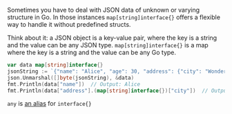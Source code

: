 Sometimes you have to deal with JSON data of unknown or varying structure in Go. In those instances `map[string]interface{}` offers a flexible way to handle it without predefined structs.

Think about it: a JSON object is a key-value pair, where the key is a string and the value can be any JSON type. `map[string]interface{}` is a map where the key is a string and the value can be any Go type.

```go
var data map[string]interface{}
jsonString := `{"name": "Alice", "age": 30, "address": {"city": "Wonderland"}}`
json.Unmarshal([]byte(jsonString), &data)
fmt.Println(data["name"])  // Output: Alice
fmt.Println(data["address"].(map[string]interface{})["city"])  // Output: Wonderland
```

`any` is [an alias](https://go.dev/ref/spec#Interface_types) for `interface{}`